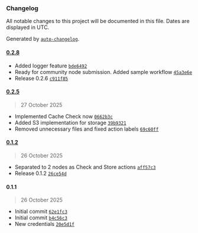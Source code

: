 ### Changelog

All notable changes to this project will be documented in this file. Dates are displayed in UTC.

Generated by [`auto-changelog`](https://github.com/CookPete/auto-changelog).

#### [0.2.8](https://github.com/gaweee/n8n-nodes-s3cache/compare/0.2.5...0.2.8)

- Added logger feature [`bde6492`](https://github.com/gaweee/n8n-nodes-s3cache/commit/bde6492eb927e7aac538ec758c87cd4e889b624a)
- Ready for community node submission. Added sample workflow [`45a3e6e`](https://github.com/gaweee/n8n-nodes-s3cache/commit/45a3e6ebb9b9743aca5dff2fbf6a8929a3938288)
- Release 0.2.6 [`c911f85`](https://github.com/gaweee/n8n-nodes-s3cache/commit/c911f8594f2cac50dd2be6c330367e75129e2ada)

#### [0.2.5](https://github.com/gaweee/n8n-nodes-s3cache/compare/0.1.2...0.2.5)

> 27 October 2025

- Implemented Cache Check now [`0662b3c`](https://github.com/gaweee/n8n-nodes-s3cache/commit/0662b3ce44f5f91bb5383111032e43f1070a9ef2)
- Added S3 implementation for storage [`39b9321`](https://github.com/gaweee/n8n-nodes-s3cache/commit/39b9321d94b1ca3388af955f3a0d529605acb39b)
- Removed unnecessary files and fixed action labels [`69c60ff`](https://github.com/gaweee/n8n-nodes-s3cache/commit/69c60ffb3dc56d7e7d7ef867d262f46fa89392cd)

#### [0.1.2](https://github.com/gaweee/n8n-nodes-s3cache/compare/0.1.1...0.1.2)

> 26 October 2025

- Separated to 2 nodes as Check and Store actions [`aff57c3`](https://github.com/gaweee/n8n-nodes-s3cache/commit/aff57c3c08eb8567186fe6383060418850830468)
- Release 0.1.2 [`26ce54d`](https://github.com/gaweee/n8n-nodes-s3cache/commit/26ce54de48e7c4f9fb0992a2ea8e2df5f6852eb7)

#### 0.1.1

> 26 October 2025

- Initial commit [`62e1fc3`](https://github.com/gaweee/n8n-nodes-s3cache/commit/62e1fc35b0888a63d58ff64b24e04b5fc961c516)
- Initial commit [`b4c56c3`](https://github.com/gaweee/n8n-nodes-s3cache/commit/b4c56c375e76ce0c42c742519f7dfcf9d807e4ec)
- New credentials [`20e5d1f`](https://github.com/gaweee/n8n-nodes-s3cache/commit/20e5d1f5752fba49ed844ba908eaa9c6330e0fdd)
